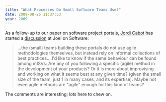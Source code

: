 ```yaml
---
title: "What Processes Do Small Software Teams Use?"
date: 2009-08-25 11:37:53
year: 2009
---
```

As a follow-up to our paper on software project portals, <a href="http://jordicabot.com/">Jordi Cabot</a> has started a <a href="http://discuss.joelonsoftware.com/default.asp?biz.5.776203.10">discussion</a> at Joel on Software:
<blockquote>…the (small) teams building these portals do not use agile methodologies themselves, but instead rely on informal collections of best practices….I'd like to know if the same behaviour can be found among mISVs: Are any of you following a specific (agile) method  in the development of your products? Or it is more about improvising and working on what it seems best at any given time? (given the small size of the team, just 1 in many cases, and its expertise). Maybe not even agile methods are "agile" enough for this kind of teams?</blockquote>
The comments are interesting; lots here to chew on.
